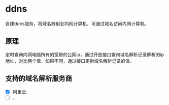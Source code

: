 # ddns
自建ddns服务，将域名映射到内网计算机，可通过域名访问内网计算机。

## 原理
定时查询内网电脑所有的宽带的公网ip，通过开放接口查询域名解析记录解析的ip地址，对比两个值，如果不同，通过接口更新域名解析记录的值。

## 支持的域名解析服务商
- [x] 阿里云
- [ ] ...
